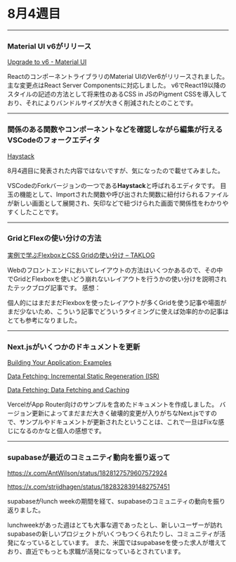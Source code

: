 # 8月4週目

---

### Material UI v6がリリース

[Upgrade to v6 - Material UI](https://mui.com/material-ui/migration/upgrade-to-v6/)

ReactのコンポーネントライブラリのMaterial UIのVer6がリリースされました。
主な変更点はReact Server Componentsに対応しました。
v6でReact19以降のスタイルの記述の方法として将来性のあるCSS in JSのPigment CSSを導入しており、それによりバンドルサイズが大きく削減されたとのことです。

---

### 関係のある関数やコンポーネントなどを確認しながら編集が行えるVSCodeのフォークエディタ

[Haystack](https://haystackeditor.com/)

8月4週目に発表された内容ではないですが、気になったので載せてみました。

VSCodeのForkバージョンの一つである**Haystack**と呼ばれるエディタです。
目玉の機能として、Importされた関数や呼び出された関数に紐付けられるファイルが新しい画面として展開され、矢印などで紐づけられた画面で関係性をわかりやすくしたことです。

---

### GridとFlexの使い分けの方法

[実例で学ぶFlexboxとCSS Gridの使い分け – TAKLOG](https://www.tak-dcxi.com/article/learning-by-example-flex-vs-grid-usage/)

Webのフロントエンドにおいてレイアウトの方法はいくつかあるので、その中でGridとFlexboxを使いどう崩れないレイアウトを行うかの使い分けを説明されたテックブログ記事です。
感想：

個人的にはまだまだFlexboxを使ったレイアウトが多くGridを使う記事や場面がまだ少ないため、こういう記事でどういうタイミングに使えば効率的かの記事はとても参考になりました。

---

### Next.jsがいくつかのドキュメントを更新

[Building Your Application: Examples](https://nextjs.org/docs/app/building-your-application/examples)

[Data Fetching: Incremental Static Regeneration (ISR)](https://nextjs.org/docs/app/building-your-application/data-fetching/incremental-static-regeneration)

[Data Fetching: Data Fetching and Caching](https://nextjs.org/docs/app/building-your-application/data-fetching/fetching)

VercelがApp Router向けのサンプルを含めたドキュメントを作成しました。
バージョン更新によってまだまだ大きく破壊的変更が入りがちなNext.jsですので、サンプルやドキュメントが更新されたということは、これで一旦はFixな感じになるのかなと個人の感想です。

---

### supabaseが最近のコミュニティ動向を振り返って

https://x.com/AntWilson/status/1828127579607572924

https://x.com/strijdhagen/status/1828328391482757451

supabaseがlunch weekの期間を経て、supabaseのコミュニティの動向を振り返りました。

lunchweekがあった週はとても大事な週であったとし、新しいユーザーが訪れsupabaseの新しいプロジェクトがいくつもつくられたりし、コミュニティが活発になっているとしています。
また、米国ではsupabaseを使った求人が増えており、直近でもっとも求職が活発になっているとされています。
